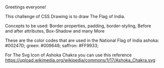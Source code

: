 Greetings everyone!

This challenge of CSS Drawing is to draw The Flag of India.

Concepts to be used: Border properties, padding, border-styling,
			    Before and after attributes, Box-Shadow and many 
			    More

These are the color codes that are used in the National Flag of India 
ashoka: #00247D;
green: #009648;
saffron: #FF9933;

For The Svg Icon of Ashoka Chakra you can use this reference
https://upload.wikimedia.org/wikipedia/commons/1/17/Ashoka_Chakra.svg
